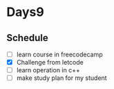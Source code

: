 # Days9
## Schedule
- [ ] learn course in freecodecamp
- [x] Challenge from letcode
- [ ] learn operation in c++
- [ ] make study plan for my student
